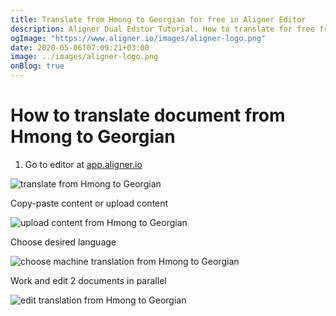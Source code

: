 ```yaml
---
title: Translate from Hmong to Georgian for free in Aligner Editor
description: Aligner Dual Editor Tutorial. How to translate for free from Hmong to Georgian. Aligner is multilingual document management platform. 
ogImage: "https://www.aligner.io/images/aligner-logo.png"
date: 2020-05-06T07:09:21+03:00
image: ../images/aligner-logo.png
onBlog: true
---
```


# How to translate document from Hmong to Georgian

1. Go to editor at [app.aligner.io](https://app.aligner.io "Aligner App web page")

![translate from Hmong to Georgian](../aligner-blank-editor.png "translate from Hmong to Georgian")

Copy-paste content or upload content

![upload content from Hmong to Georgian](../aligner-uploaded-document.png "upload content from Hmong to Georgian")

Choose desired language

![choose machine translation from Hmong to Georgian](../aligner-language-dropdown.png "choose machine translation from Hmong to Georgian")

Work and edit 2 documents in parallel

![edit translation from Hmong to Georgian](../aligner-double-sitded-editor.png "edit translation from Hmong to Georgian")

